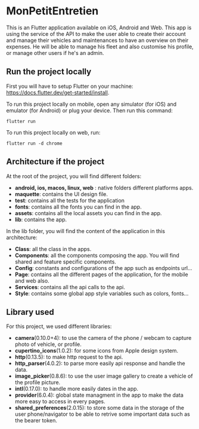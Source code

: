 # MonPetitEntretien

This is an Flutter application available on iOS, Android and Web.
This app is using the service of the API to make the user able to create their account and manage their vehicles and maintenances to have an overview on their expenses. He will be able to manage his fleet and also customise his profile, or manage other users if he's an admin.

## Run the project locally

First you will have to setup Flutter on your machine: https://docs.flutter.dev/get-started/install.

To run this project locally on mobile, open any simulator (for iOS) and emulator (for Android) or plug your device. Then run this command:

```
flutter run
```

To run this project locally on web, run:

```
flutter run -d chrome
```

## Architecture if the project

At the root of the project, you will find different folders:

- **android, ios, macos, linux, web** : native folders different platforms apps.
- **maquette**: contains the UI design file.
- **test**: contains all the tests for the application
- **fonts**: contains all the fonts you can find in the app.
- **assets**: contains all the local assets you can find in the app.
- **lib**: contains the app.

In the lib folder, you will find the content of the application in this architecture:

- **Class**: all the class in the apps.
- **Components**: all the components composing the app. You will find shared and feature specific components.
- **Config**: constants and configurations of the app such as endpoints url...
- **Page**: contains all the different pages of the application, for the mobile and web also.
- **Services**: contains all the api calls to the api.
- **Style**: contains some global app style variables such as colors, fonts...

## Library used

For this project, we used different libraries: 

- **camera**(0.10.0+4): to use the camera of the phone / webcam to capture photo of vehicle, or profile.
- **cupertino_icons**(1.0.2): for some icons from Apple design system.
- **http**(0.13.5): to make http request to the api.
- **http_parser**(4.0.2): to parse more easily api response and handle the data.
- **image_picker**(0.8.6): to use the user image gallery to create a vehicle of the profile picture.
- **intl**(0.17.0): to handle more easily dates in the app.
- **provider**(6.0.4): global state managment in the app to make the data more easy to access in every pages.
- **shared_preferences**(2.0.15): to store some data in the storage of the user phone/navigator to be able to retrive some important data such as the bearer token.










